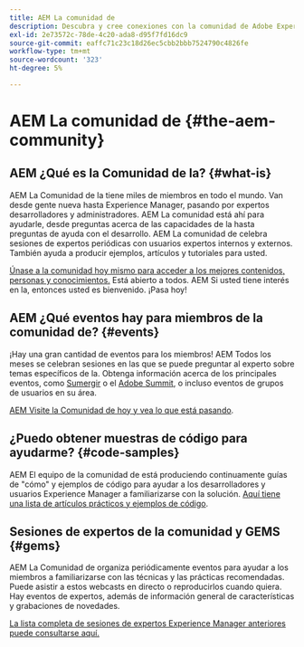 ```yaml
---
title: AEM La comunidad de
description: Descubra y cree conexiones con la comunidad de Adobe Experience Manager.
exl-id: 2e73572c-78de-4c20-ada8-d95f7fd16dc9
source-git-commit: eaffc71c23c18d26ec5cbb2bbb7524790c4826fe
workflow-type: tm+mt
source-wordcount: '323'
ht-degree: 5%

---
```


# AEM La comunidad de {#the-aem-community}

## AEM ¿Qué es la Comunidad de la? {#what-is}

AEM La Comunidad de la tiene miles de miembros en todo el mundo. Van desde gente nueva hasta Experience Manager, pasando por expertos desarrolladores y administradores. AEM La comunidad está ahí para ayudarle, desde preguntas acerca de las capacidades de la hasta preguntas de ayuda con el desarrollo. AEM La comunidad de celebra sesiones de expertos periódicas con usuarios expertos internos y externos. También ayuda a producir ejemplos, artículos y tutoriales para usted.

[Únase a la comunidad hoy mismo para acceder a los mejores contenidos, personas y conocimientos.](https://experienceleaguecommunities.adobe.com/t5/adobe-experience-manager/ct-p/adobe-experience-manager-community) Está abierto a todos. AEM Si usted tiene interés en la, entonces usted es bienvenido. ¡Pasa hoy!

## AEM ¿Qué eventos hay para miembros de la comunidad de? {#events}

¡Hay una gran cantidad de eventos para los miembros! AEM Todos los meses se celebran sesiones en las que se puede preguntar al experto sobre temas específicos de la. Obtenga información acerca de los principales eventos, como [Sumergir](https://help-forums.adobe.com/content/adobeforums/en/experience-manager-forum/adobe-experience-manager.topic.html/forum__fb7p-the_immerseagendai.html) o el [Adobe Summit](https://business.adobe.com/summit/adobe-summit.html), o incluso eventos de grupos de usuarios en su área.

[AEM Visite la Comunidad de hoy y vea lo que está pasando](https://help-forums.adobe.com/content/adobeforums/en/experience-manager-forum/adobe-experience-manager.html).

## ¿Puedo obtener muestras de código para ayudarme? {#code-samples}

AEM El equipo de la comunidad de está produciendo continuamente guías de &quot;cómo&quot; y ejemplos de código para ayudar a los desarrolladores y usuarios Experience Manager a familiarizarse con la solución. [Aquí tiene una lista de artículos prácticos y ejemplos de código](https://experienceleaguecommunities.adobe.com/t5/adobe-experience-manager/ct-p/adobe-experience-manager-community).

## Sesiones de expertos de la comunidad y GEMS {#gems}

AEM La Comunidad de organiza periódicamente eventos para ayudar a los miembros a familiarizarse con las técnicas y las prácticas recomendadas. Puede asistir a estos webcasts en directo o reproducirlos cuando quiera. Hay eventos de expertos, además de información general de características y grabaciones de novedades.

[La lista completa de sesiones de expertos Experience Manager anteriores puede consultarse aquí.](https://experienceleague.adobe.com/docs/experience-manager-guides-learn/tutorials/knowledge-base/expert-session/expert-session.html?lang=en)

